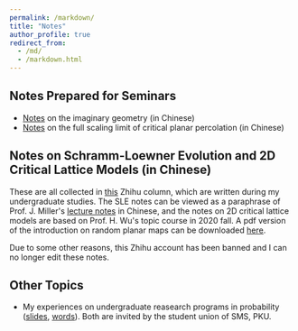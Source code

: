 ```yaml
---
permalink: /markdown/
title: "Notes"
author_profile: true
redirect_from: 
  - /md/
  - /markdown.html
---
```


## Notes Prepared for Seminars

* [Notes](https://github.com/Gefei-Cai/gefeicai.github.io/raw/master/files/虚几何_Imaginary_Geometry_.pdf) on the imaginary geometry (in Chinese)
* [Notes](https://github.com/Gefei-Cai/gefeicai.github.io/raw/master/files/full.pdf) on the full scaling limit of critical planar percolation (in Chinese)


## Notes on Schramm-Loewner Evolution and 2D Critical Lattice Models (in Chinese)

These are all collected in [this](https://www.zhihu.com/column/c_1296527465138434048) Zhihu column, which are written during my undergraduate studies. The SLE notes can be viewed as a paraphrase of Prof. J. Miller's [lecture notes](https://www.statslab.cam.ac.uk/~jpm205/teaching/lent2019/sle_notes.pdf) in Chinese, and the notes on 2D critical lattice models are based on Prof. H. Wu's topic course in 2020 fall. A pdf version of the introduction on random planar maps can be downloaded [here](https://github.com/Gefei-Cai/gefeicai.github.io/raw/master/files/LQG_intro.pdf).

Due to some other reasons, this Zhihu account has been banned and I can no longer edit these notes.


## Other Topics

* My experiences on undergraduate reasearch programs in probability ([slides](https://github.com/Gefei-Cai/gefeicai.github.io/raw/master/files/suggestions_slides.pdf), [words](https://github.com/Gefei-Cai/gefeicai.github.io/raw/master/files/suggestions_text.pdf)). Both are invited by the student union of SMS, PKU.
